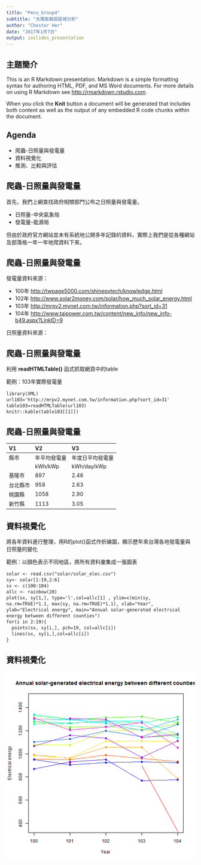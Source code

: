 ```yaml
---
title: "Pecu_Group4"
subtitle: "太陽能裝設區域分析"
author: "Chester Her"
date: "2017年1月7日"
output: ioslides_presentation
---
```




## 主題簡介

This is an R Markdown presentation. Markdown is a simple formatting syntax for authoring HTML, PDF, and MS Word documents. For more details on using R Markdown see <http://rmarkdown.rstudio.com>.

When you click the **Knit** button a document will be generated that includes both content as well as the output of any embedded R code chunks within the document.

## Agenda

- 爬蟲-日照量與發電量  
- 資料視覺化
- 推測、比較與評估

## 爬蟲-日照量與發電量

首先，我們上網查找政府相關部門公布之日照量與發電量。

- 日照量-中央氣象局
- 發電量-能源局

但由於政府官方網站並未有系統地公開多年記錄的資料，實際上我們是從各種網站及部落格一年一年地爬資料下來。

## 爬蟲-日照量與發電量

發電量資料來源：

- 100年 <http://twpage5000.com/shinepvtech/knowledge.html>
- 102年 <http://www.solar2money.com/solar/how_much_solar_energy.html>
- 103年 <http://mrpv2.mynet.com.tw/information.php?sort_id=31>
- 104年 <http://www.taipower.com.tw/content/new_info/new_info-b49.aspx?LinkID=9>
  
日照量資料來源：
  
## 爬蟲-日照量與發電量

利用 **readHTMLTable()** 函式抓取網頁中的table

範例：103年實際發電量


```
library(XML)
url103='http://mrpv2.mynet.com.tw/information.php?sort_id=31'
table103=readHTMLTable(url103)
knitr::kable(table103[[1]])
```
## 爬蟲-日照量與發電量


|V1       |V2           |V3               |
|:--------|:------------|:----------------|
|縣市     |年平均發電量 |年度日平均發電量 |
|         |kWh/kWp      |kWh/day/kWp      |
|基隆市   |897          |2.46             |
|台北縣市 |958          |2.63             |
|桃園縣   |1058         |2.90             |
|新竹縣   |1113         |3.05             |

## 資料視覺化

將各年資料進行整理，用R的plot()函式作折線圖，顯示歷年來台灣各地發電量與日照量的變化

範例：以顏色表示不同地區，將所有資料彙集成一張圖表

```
solar <- read.csv("solar/solar_elec.csv")
sy<- solar[1:19,2:6]
sx <- c(100:104)
allc <- rainbow(20)
plot(sx, sy[1,], type='l',col=allc[1] , ylim=c(min(sy, na.rm=TRUE)*1.1, max(sy, na.rm=TRUE)*1.1), xlab="Year", ylab="Electrical energy", main="Annual solar-generated electrical energy between different counties")
for(i in 2:19){
  points(sx, sy[i,], pch=19, col=allc[i])
  lines(sx, sy[i,],col=allc[i])
}

```
## 資料視覺化

![plot of chunk unnamed-chunk-2](figure/unnamed-chunk-2-1.png)
